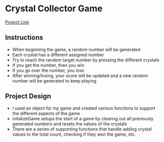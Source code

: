 # Crystal Collector Game

[Project Link](https://christiehennes.github.io/Crystal-Collector/)

## Instructions
 
 * When beginning the game, a random number will be generated 
 * Each crystal has a different assigned number 
 * Try to reach the random target number by pressing the different crystals 
 * If you get the number, then you win
 * If you go over the number, you lose 
 * After winning/losing, your score will be updated and a new random number will be generated to keep playing


 ## Project Design

 * I used an object for my game and created various functions to support the different aspects of the game 
 * initalizeGame setups the start of a game by clearing out all previously generated numbers and resets the values of the crystals
 * There are a series of supporting functions that handle adding crystal values to the total count, checking if they won the game, etc. 
